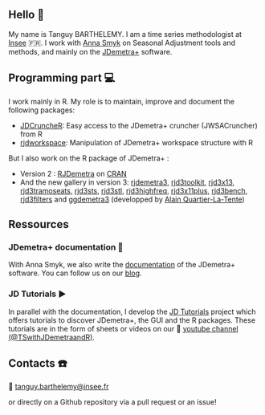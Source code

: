 ## Hello 👋

My name is Tanguy BARTHELEMY. I am a time series methodologist at [Insee](https://github.com/InseeFr) 🇫🇷. I work with [Anna Smyk](https://github.com/annasmyk) on Seasonal Adjustment tools and methods, and mainly on the [JDemetra+](https://github.com/jdemetra) software.

## Programming part 💻

I work mainly in R. My role is to maintain, improve and document the following packages:

- [JDCruncheR](https://github.com/InseeFr/JDCruncheR): Easy access to the JDemetra+ cruncher (JWSACruncher) from R
- [rjdworkspace](https://github.com/InseeFrLab/rjdworkspace): Manipulation of JDemetra+ workspace structure with R

But I also work on the R package of JDemetra+ :

- Version 2 : [RJDemetra](https://github.com/jdemetra/rjdemetra) on [CRAN](https://cran.r-project.org/web/packages/RJDemetra/index.html)
- And the new gallery in version 3: [rjdemetra3](https://github.com/rjdemetra/rjdemetra3), [rjd3toolkit](https://github.com/rjdemetra/rjd3toolkit), [rjd3x13](https://github.com/rjdemetra/rjd3x13), [rjd3tramoseats](https://github.com/rjdemetra/rjd3tramoseats), [rjd3sts](https://github.com/rjdemetra/rjd3sts), [rjd3stl](https://github.com/rjdemetra/rjd3stl), [rjd3highfreq](https://github.com/rjdemetra/rjd3highfreq), [rjd3x11plus](https://github.com/rjdemetra/rjd3x11plus), [rjd3bench](https://github.com/rjdemetra/rjd3bench), [rjd3filters](https://github.com/rjdemetra/rjd3filters) and [ggdemetra3](https://github.com/AQLT/ggdemetra3) (developped by [Alain Quartier-La-Tente](https://github.com/AQLT))

## Ressources

### JDemetra+ documentation 📖

With Anna Smyk, we also write the [documentation](https://jdemetra-new-documentation.netlify.app/) of the JDemetra+ software. You can follow us on our [blog](https://jdemetra-universe-blog.netlify.app/).

### JD Tutorials ▶️

In parallel with the documentation, I develop the [JD Tutorials](https://github.com/TanguyBarthelemy/JD_Tutorials) project which offers tutorials to discover JDemetra+, the GUI and the R packages. These tutorials are in the form of sheets or videos on our 🎥 [youtube channel (@TSwithJDemetraandR)](https://www.youtube.com/@TSwithJDemetraandR).

## Contacts ☎️

📧 tanguy.barthelemy@insee.fr

or directly on a Github repository via a pull request or an issue!

